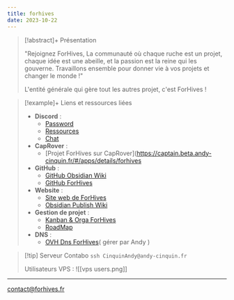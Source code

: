 ```yaml
---
title: forhives
date: 2023-10-22
---
```


> [!abstract]+ Présentation
> 
> "Rejoignez ForHives, La communauté où chaque ruche est un projet, chaque idée est une abeille, et la passion est la reine qui les gouverne. Travaillons ensemble pour donner vie à vos projets et changer le monde !"
> 
> L'entité générale qui gère tout les autres projet, c'est ForHives !

> [!example]+ Liens et ressources liées
> 
> - **Discord** : 
>   - [Password](https://discord.com/channels/749294142114496646/1126172010314211409)
>   - [Ressources](https://discord.com/channels/749294142114496646/1092096895641452696)
>   - [Chat](https://discord.com/channels/749294142114496646/1080183093597573180)
> - **CapRover** : 
> 	- [Projet ForHives sur CapRover](https://captain.beta.andy-cinquin.fr/#/apps/details/forhives
>- **GitHub** : 
>    - [GitHub Obsidian Wiki](https://github.com/For-Hives/Obsidian-Wiki-ForHives)
>    - [GitHub ForHives](https://github.com/For-Hives)
>- **Website** : 
>    - [Site web de ForHives](https://forhives.fr/)
>    - [Obsidian Publish Wiki](https://publish.obsidian.md/forhives-wiki)
> - **Gestion de projet** : 
>    - [Kanban & Orga ForHives](https://github.com/orgs/For-Hives/projects/4)
>    - [RoadMap](https://github.com/For-Hives/forhives-front/issues/3)
> - **DNS** : 
> 	- [OVH Dns ForHives](https://www.ovh.com/manager/#/web/zone/forhives.fr)( gérer par Andy )

> [!tip] Serveur Contabo 
> `ssh CinquinAndy@andy-cinquin.fr`
> 
> Utilisateurs VPS : 
> ![[vps users.png]]





---------------------------

[contact@forhives.fr](mailto:contact@forhives.fr)

